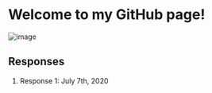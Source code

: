 # Welcome to my GitHub page!
![image](https://user-images.githubusercontent.com/67920563/86964816-a477db80-c134-11ea-862f-b6e8a55326f6.png)
## Responses
1. Response 1: July 7th, 2020
